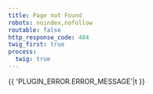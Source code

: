 ```yaml
---
title: Page not Found
robots: noindex,nofollow
routable: false
http_response_code: 404
twig_first: true
process:
  twig: true
---
```


{{ 'PLUGIN_ERROR.ERROR_MESSAGE'|t }}

